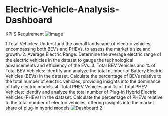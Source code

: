 # Electric-Vehicle-Analysis-Dashboard
KPI’S Requirement
![image](https://github.com/user-attachments/assets/c2004a22-ce34-4c95-ba3d-f63a193d8d18)

1.Total Vehicles:
Understand the overall landscape of electric vehicles, encompassing both BEVs and PHEVs, to assess the market's size and growth.
2. Average Electric Range:
Determine the average electric range of the electric vehicles in the dataset to gauge the technological advancements and efficiency of the EVs.
3. Total BEV Vehicles and % of Total BEV Vehicles:
Identify and analyze the total number of Battery Electric Vehicles (BEVs) in the dataset.
Calculate the percentage of BEVs relative to the total number of electric vehicles, providing insights into the dominance of fully electric models.
4. Total PHEV Vehicles and % of Total PHEV Vehicles:
Identify and analyze the total number of Plug-in Hybrid Electric Vehicles (PHEVs) in the dataset.
Calculate the percentage of PHEVs relative to the total number of electric vehicles, offering insights into the market share of plug-in hybrid models
![Dashboard 2](https://github.com/user-attachments/assets/57902fc6-276e-4e1f-b55d-eadfbc6c81fb)
